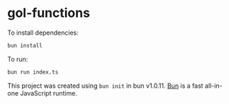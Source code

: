 # gol-functions

To install dependencies:

```bash
bun install
```

To run:

```bash
bun run index.ts
```

This project was created using `bun init` in bun v1.0.11. [Bun](https://bun.sh) is a fast all-in-one JavaScript runtime.
